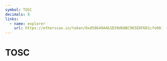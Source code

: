 ```yaml
---
symbol: TOSC
decimals: 8
links:
  - name: explorer
    url: https://etherscan.io/token/0xd50649AAb1D39d68BC965E0F6D1cfe0010e4908b
---
```


# TOSC
